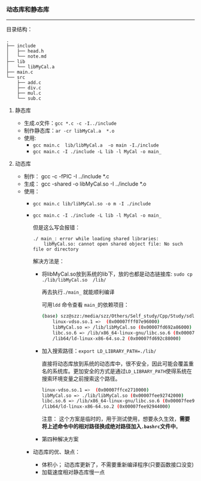 ### 动态库和静态库
---
目录结构：

```
.
├── include
│   ├── head.h
│   └── note.md
├── lib
│   └── libMyCal.a
├── main.c
└── src
    ├── add.c
    ├── div.c
    ├── mul.c
    └── sub.c
```

1. 静态库
    + 生成.o文件：`gcc *.c -c -I../include`
    + 制作静态库：`ar -cr libMyCal.a  *.o`
    + 使用:
        + `gcc main.c  lib/libMyCal.a  -o main -I./include`
        + `gcc main.c -I ./include -L lib -l MyCal -o main_`



2.  动态库
    + 制作： gcc -c -fPIC -I ../include *.c
    + 生成： gcc -shared -o libMyCal.so -I ../include *.o
    + 使用：
        + `gcc main.c lib/libMyCal.so -o m -I ./include`
        + `gcc main.c -I ./include -L lib -l MyCal -o main_`
            
            但是这么写会报错：
            ```
            ./ main_: error while loading shared libraries: 
                libMyCal.so: cannot open shared object file: No such file or directory
            ```

            解决方法是：
                
            + 将libMyCal.so放到系统的lib下，放的也都是动态链接库: `sudo cp ./lib/libMyCal.so  /lib/`
                
                再去执行`./main_` 就能顺利编译

                可用`ldd` 命令查看 `main_`的依赖项目：
                
                ```bash
                (base) szz@szz:/media/szz/Others/Self_study/Cpp/Study/sdll$ ldd main_ 
                    linux-vdso.so.1 =>  (0x00007fff07e96000)                          # shared object file
                    libMyCal.so => /lib/libMyCal.so (0x00007fd692a86000)              # 动态库    
                    libc.so.6 => /lib/x86_64-linux-gnu/libc.so.6 (0x00007fd6926bc000) # 系统的C库
                    /lib64/ld-linux-x86-64.so.2 (0x00007fd692c88000)                  # 动态链接器
                ```
            
            +  加入搜索路径：`export LD_LIBRARY_PATH=./lib/`

                直接将动态库放到系统的动态库中，很不安全，因此可能会覆盖重名的系统库。更加安全的方式是通过`LD_LIBRARY_PATH`使得系统在搜索环境变量之前搜索这个路径。 

                ```bash
                linux-vdso.so.1 =>  (0x00007ffce2710000)
                libMyCal.so => ./lib/libMyCal.so (0x00007fee92742000)               # 与上面解决方案对应路径不同
                libc.so.6 => /lib/x86_64-linux-gnu/libc.so.6 (0x00007fee92378000)
                /lib64/ld-linux-x86-64.so.2 (0x00007fee92944000)

                ```

                注意： 这个方案是临时的，用于测试使用，想要永久生效，**需要将上述命令中的相对路径换成绝对路径加入`.bashrc`文件中**。
            

            + 第四种解决方案


        + 动态库的优、缺点：
            + 体积小； 动态库更新了，不需要重新编译程序(只要函数接口没变)
            + 加载速度相对静态库慢一点
